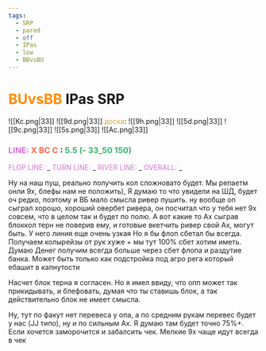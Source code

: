 ```yaml
---
tags:
  - SRP
  - pared
  - off
  - IPas
  - low
  - BBvsBU
---
```

# <span style="color:rgb(255, 140, 0)">BUvsBB</span> IPas SRP
![[Kc.png|33]] ![[9d.png|33]]   <span style="color:rgb(218, 165, 32)">доска</span>: ![[9h.png|33]] ![[5d.png|33]] ![[9c.png|33]]    ![[5s.png|33]]    ![[Ac.png|33]]
### <span style="color:rgb(218, 112, 214)">LINE:</span> <span style="font-weight:bold; color:rgb(255, 99, 71)">X BC C </span>: <span style="font-weight:bold; color:rgb(60, 179, 113)">5.5 (- 33_50 150)</span>
<span style="color:rgb(218, 112, 214)">FLOP LINE:</span> _
<span style="color:rgb(218, 112, 214)">TURN LINE:</span> _
<span style="color:rgb(218, 112, 214)">RIVER LINE:</span> _
<span style="color:rgb(218, 112, 214)">OVERALL:</span> _


Ну на наш пуш, реально получить кол сложновато будет. Мы репаетм онли 9х, блефы нам не положить), Я думаю то что увидели на ШД, будет оч редко, поэтому и ВБ мало смысла ривер пушить.
ну вообще оп сыграл хорошо, хороший овербет ривера, он посчитал что у тебя нет 9х совсем, что в целом так и будет по полю. А вот какие то Ах сыграв блоккол терн не поверив ему, и готовые вкетчить ривер свой Ах, могут быть. У него линия еще очень узкая
Hо я бы флоп сбетал бы всегда. Получаем колырейзы от рук хуже + мы тут 100% сбет хотим иметь. Думаю Денег получим всегда больше через сбет флопа и раздутие банка. Может быть только как подстройка под агро рега который ебашит в капнутости

Насчет блок терна я согласен. Но я имел ввиду, что опп может так прикидывать, и блефовать, думая что ты ставишь блок, а так действительно блок не имеет смысла.

Ну, тут по факут нет перевеса у опа, а по средним рукам перевес будет у нас (JJ типо), ну и по сильным Ах. Я думаю там будет точно 75%+. Если хочется заморочится и забалсить чек. Мелкие 9х чаще идут всегда в чек